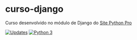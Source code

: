# curso-django
Curso desenvolvido no módulo de Django do [Site Python Pro](https://www.python.pro.br)

[![Updates](https://pyup.io/repos/github/renatodamas/curso-django/shield.svg)](https://pyup.io/repos/github/renatodamas/curso-django/)
[![Python 3](https://pyup.io/repos/github/renatodamas/curso-django/python-3-shield.svg)](https://pyup.io/repos/github/renatodamas/curso-django/)